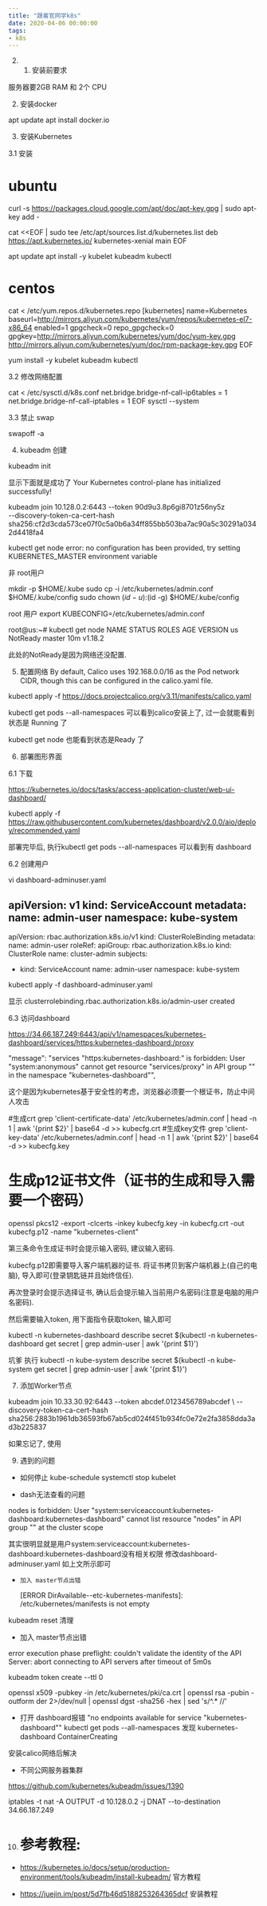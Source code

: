 ```yaml
---
title: "跟着官网学k8s"
date: 2020-04-06 00:00:00
tags:
- k8s
---
```


<!-- more -->

2. 1. 安装前要求

服务器要2GB RAM 和 2个 CPU


2. 安装docker

apt update
apt install docker.io



3. 安装Kubernetes

3.1 安装

# ubuntu

curl -s https://packages.cloud.google.com/apt/doc/apt-key.gpg | sudo apt-key add -


cat <<EOF | sudo tee /etc/apt/sources.list.d/kubernetes.list
deb https://apt.kubernetes.io/ kubernetes-xenial main
EOF

apt update
apt install -y kubelet kubeadm kubectl



# centos


cat <<EOF > /etc/yum.repos.d/kubernetes.repo
[kubernetes]
name=Kubernetes
baseurl=http://mirrors.aliyun.com/kubernetes/yum/repos/kubernetes-el7-x86_64
enabled=1
gpgcheck=0
repo_gpgcheck=0
gpgkey=http://mirrors.aliyun.com/kubernetes/yum/doc/yum-key.gpg http://mirrors.aliyun.com/kubernetes/yum/doc/rpm-package-key.gpg
EOF


yum install -y kubelet kubeadm kubectl






3.2 修改网络配置

cat <<EOF > /etc/sysctl.d/k8s.conf
net.bridge.bridge-nf-call-ip6tables = 1
net.bridge.bridge-nf-call-iptables = 1
EOF
sysctl --system



3.3  禁止 swap

swapoff -a


4.  kubeadm 创建


kubeadm init 

显示下面就是成功了
Your Kubernetes control-plane has initialized successfully!


kubeadm join 10.128.0.2:6443 --token 90d9u3.8p6gi8701z56ny5z \
    --discovery-token-ca-cert-hash sha256:cf2d3cda573ce07f0c5a0b6a34ff855bb503ba7ac90a5c30291a0342d4418fa4




kubectl get node 
error: no configuration has been provided, try setting KUBERNETES_MASTER environment variable


非 root用户

mkdir -p $HOME/.kube
sudo cp -i /etc/kubernetes/admin.conf $HOME/.kube/config
sudo chown $(id -u):$(id -g) $HOME/.kube/config

root 用户
 export KUBECONFIG=/etc/kubernetes/admin.conf




root@us:~# kubectl get node
NAME   STATUS     ROLES    AGE   VERSION
us     NotReady   master   10m   v1.18.2


此处的NotReady是因为网络还没配置.



5. 配置网络
By default, Calico uses 192.168.0.0/16 as the Pod network CIDR, though this can be configured in the calico.yaml file. 


kubectl apply -f https://docs.projectcalico.org/v3.11/manifests/calico.yaml



 kubectl get pods --all-namespaces
可以看到calico安装上了, 过一会就能看到状态是 Running 了



kubectl get node  也能看到状态是Ready 了




6. 部署图形界面

6.1 下载

  https://kubernetes.io/docs/tasks/access-application-cluster/web-ui-dashboard/



kubectl apply -f https://raw.githubusercontent.com/kubernetes/dashboard/v2.0.0/aio/deploy/recommended.yaml


部署完毕后, 执行kubectl get pods --all-namespaces 可以看到有 dashboard



6.2  创建用户


vi dashboard-adminuser.yaml



apiVersion: v1
kind: ServiceAccount
metadata:
  name: admin-user
  namespace: kube-system
---
apiVersion: rbac.authorization.k8s.io/v1
kind: ClusterRoleBinding
metadata:
  name: admin-user
roleRef:
  apiGroup: rbac.authorization.k8s.io
  kind: ClusterRole
  name: cluster-admin
subjects:
- kind: ServiceAccount
  name: admin-user
  namespace: kube-system




kubectl apply -f dashboard-adminuser.yaml



显示 clusterrolebinding.rbac.authorization.k8s.io/admin-user created



6.3 访问dashboard

https://34.66.187.249:6443/api/v1/namespaces/kubernetes-dashboard/services/https:kubernetes-dashboard:/proxy



  "message": "services \"https:kubernetes-dashboard:\" is forbidden: User \"system:anonymous\" cannot get resource \"services/proxy\" in API group \"\" in the namespace \"kubernetes-dashboard\"",




这个是因为kubernetes基于安全性的考虑，浏览器必须要一个根证书，防止中间人攻击



#生成crt
grep 'client-certificate-data' /etc/kubernetes/admin.conf | head -n 1 | awk '{print $2}' | base64 -d >> kubecfg.crt
#生成key文件
grep 'client-key-data' /etc/kubernetes/admin.conf | head -n 1 | awk '{print $2}' | base64 -d >> kubecfg.key
# 生成p12证书文件（证书的生成和导入需要一个密码）
openssl pkcs12 -export -clcerts -inkey kubecfg.key -in kubecfg.crt -out kubecfg.p12 -name "kubernetes-client"

第三条命令生成证书时会提示输入密码, 建议输入密码.


kubecfg.p12即需要导入客户端机器的证书. 将证书拷贝到客户端机器上(自己的电脑), 导入即可(登录钥匙链并且始终信任). 



再次登录时会提示选择证书, 确认后会提示输入当前用户名密码(注意是电脑的用户名密码).


然后需要输入token, 用下面指令获取token, 输入即可

kubectl -n kubernetes-dashboard describe secret $(kubectl -n kubernetes-dashboard get secret | grep admin-user | awk '{print $1}')  


坑爹
执行
kubectl -n kube-system describe secret $(kubectl -n kube-system get secret | grep admin-user | awk '{print $1}')




7. 添加Worker节点

kubeadm join 10.33.30.92:6443 --token abcdef.0123456789abcdef \ --discovery-token-ca-cert-hash sha256:2883b1961db36593fb67ab5cd024f451b934fc0e72e2fa3858dda3ad3b225837

如果忘记了, 使用







9. 遇到的问题

+ 如何停止 kube-schedule
systemctl stop kubelet



+ dash无法查看的问题

nodes is forbidden: User "system:serviceaccount:kubernetes-dashboard:kubernetes-dashboard" cannot list resource "nodes" in API group "" at the cluster scope

其实很明显就是用户system:serviceaccount:kubernetes-dashboard:kubernetes-dashboard没有相关权限
修改dashboard-adminuser.yaml 如上文所示即可



+     加入 master节点出错
    [ERROR DirAvailable--etc-kubernetes-manifests]: /etc/kubernetes/manifests is not empty

kubeadm reset  清理



+   加入 master节点出错

error execution phase preflight: couldn't validate the identity of the API Server: abort connecting to API servers after timeout of 5m0s

kubeadm token create --ttl 0

openssl x509 -pubkey -in /etc/kubernetes/pki/ca.crt | openssl rsa -pubin -outform der 2>/dev/null | openssl dgst -sha256 -hex | sed 's/^.* //'



+  打开 dashboard报错
"no endpoints available for service \"kubernetes-dashboard\""
kubectl get pods --all-namespaces 发现
kubernetes-dashboard ContainerCreating



安装calico网络后解决

+ 不同公网服务器集群


https://github.com/kubernetes/kubeadm/issues/1390


iptables -t nat -A OUTPUT -d 10.128.0.2 -j DNAT --to-destination 34.66.187.249










10. # 参考教程:

+ https://kubernetes.io/docs/setup/production-environment/tools/kubeadm/install-kubeadm/ 官方教程

+ https://juejin.im/post/5d7fb46d5188253264365dcf   安装教程